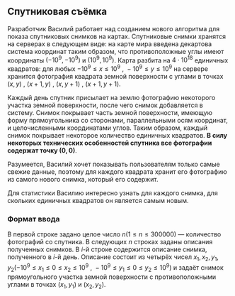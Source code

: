 ## Спутниковая съёмка
Разработчик Василий работает над созданием нового алгоритма для показа спутниковых снимков на картах.
Спутниковые снимки хранятся на серверах в следующем виде: на карте мира введена декартова система координат таким образом, что противоположные углы имеют координаты 
$(−10^9, −10^9)$ и $(10^9, 10^9)$. Карта разбита на $4\cdot 10^{18}$ единичных квадратов: для любых $-10^9 \leq x \leq 10^9\text{ , }-10^9 \leq y \leq 10^9$ 
на сервере хранится фотография квадрата земной поверхности с углами в точках $(x, y)\text{ , }(x + 1, y)\text{ , }(x, y + 1)\text{ , }(x + 1, y + 1)$.

Каждый день спутник присылает на землю фотографию некоторого участка земной поверхности, после чего снимок добавляется в систему. Снимок покрывает часть земной поверхности, имеющую форму прямоугольника со сторонами, параллельными осям координат, и целочисленными координатами углов. Таким образом, каждый снимок покрывает некоторое количество единичных квадратов. **В силу некоторых технических особенностей спутника все фотографии содержат точку $(0, 0)$**.

Разумеется, Василий хочет показывать пользователям только самые свежие данные, поэтому для каждого квадрата хранит его фотографию из самого нового снимка, который его содержит.

Для статистики Василию интересно узнать для каждого снимка, для скольких единичных квадратов он является самым новым.


### Формат ввода

В первой строке задано целое число $n (1\leq n\leq 300000)$ — количество фотографий со спутника. В следующих $n$ строках заданы описания полученных снимков. 
В $i$-й строке содержится описание снимка, полученного в $i$-й день. Описание состоит из четырёх чисел $x_1, x_2, y_1, y_2 (-10^9 \leq x_1 \leq 0 \leq x_2 \leq 10^9\text{ , }
-10^9 \leq y_1 \leq 0 \leq y_2 \leq 10^9)$ и задаёт снимок прямоугольного участка земной поверхности с противоположными углами в точках $(x_1, y_1)\text{ и }(x_2, y_2)$.
